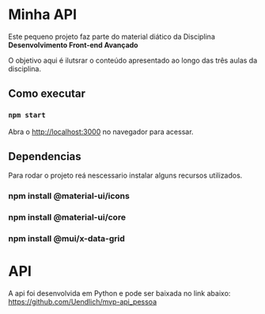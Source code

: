 # Minha API

Este pequeno projeto faz parte do material diático da Disciplina **Desenvolvimento Front-end Avançado** 

O objetivo aqui é ilutsrar o conteúdo apresentado ao longo das três aulas da disciplina.


## Como executar 

### `npm start`

Abra o [http://localhost:3000](http://localhost:3000) no navegador para acessar.


## Dependencias 
Para rodar o projeto reá nescessario instalar alguns recursos utilizados.
### npm install @material-ui/icons 
### npm install @material-ui/core 
### npm install @mui/x-data-grid


# API
A api foi desenvolvida em Python e pode ser baixada no link abaixo:
https://github.com/Uendlich/mvp-api_pessoa
